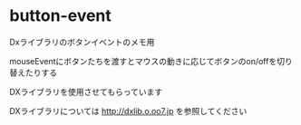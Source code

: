 # button-event

Dxライブラリのボタンイベントのメモ用

mouseEventにボタンたちを渡すとマウスの動きに応じてボタンのon/offを切り替えたりする

DXライブラリを使用させてもらっています

DXライブラリについては <http://dxlib.o.oo7.jp> を参照してください
